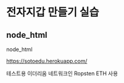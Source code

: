 # 전자지갑 만들기 실습
## node_html
node_html

https://sotoedu.herokuapp.com/

테스트용 이더리움 네트워크인 Ropsten ETH 사용
